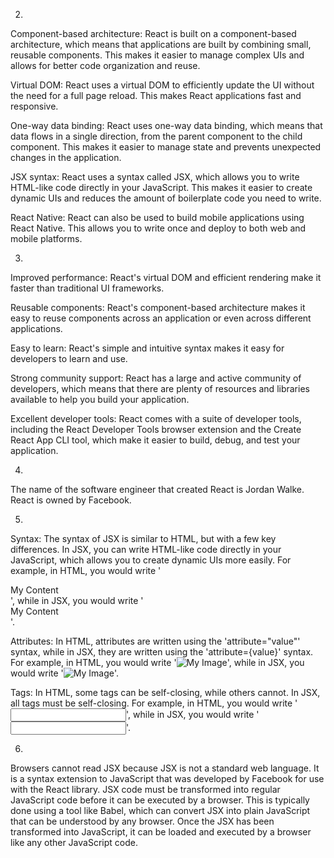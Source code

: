 2.
Component-based architecture: React is built on a component-based architecture, which means that applications are built by combining small, reusable components. This makes it easier to manage complex UIs and allows for better code organization and reuse.

Virtual DOM: React uses a virtual DOM to efficiently update the UI without the need for a full page reload. This makes React applications fast and responsive.

One-way data binding: React uses one-way data binding, which means that data flows in a single direction, from the parent component to the child component. This makes it easier to manage state and prevents unexpected changes in the application.

JSX syntax: React uses a syntax called JSX, which allows you to write HTML-like code directly in your JavaScript. This makes it easier to create dynamic UIs and reduces the amount of boilerplate code you need to write.

React Native: React can also be used to build mobile applications using React Native. This allows you to write once and deploy to both web and mobile platforms.


3.
Improved performance: React's virtual DOM and efficient rendering make it faster than traditional UI frameworks.

Reusable components: React's component-based architecture makes it easy to reuse components across an application or even across different applications.

Easy to learn: React's simple and intuitive syntax makes it easy for developers to learn and use.

Strong community support: React has a large and active community of developers, which means that there are plenty of resources and libraries available to help you build your application.

Excellent developer tools: React comes with a suite of developer tools, including the React Developer Tools browser extension and the Create React App CLI tool, which make it easier to build, debug, and test your application.


4.
The name of the software engineer that created React is Jordan Walke. React is owned by Facebook.


5.
Syntax: The syntax of JSX is similar to HTML, but with a few key differences. In JSX, you can write HTML-like code directly in your JavaScript, which allows you to create dynamic UIs more easily. For example, in HTML, you would write '<div class="my-class">My Content</div>', while in JSX, you would write '<div className="my-class">My Content</div>'.

Attributes: In HTML, attributes are written using the 'attribute="value"' syntax, while in JSX, they are written using the 'attribute={value}' syntax. For example, in HTML, you would write '<img src="image.jpg" alt="My Image">', while in JSX, you would write '<img src={image} alt="My Image"/>'.

Tags: In HTML, some tags can be self-closing, while others cannot. In JSX, all tags must be self-closing. For example, in HTML, you would write '<input type="text">', while in JSX, you would write '<input type="text"/>'.


6.
Browsers cannot read JSX because JSX is not a standard web language. It is a syntax extension to JavaScript that was developed by Facebook for use with the React library. JSX code must be transformed into regular JavaScript code before it can be executed by a browser. This is typically done using a tool like Babel, which can convert JSX into plain JavaScript that can be understood by any browser. Once the JSX has been transformed into JavaScript, it can be loaded and executed by a browser like any other JavaScript code.